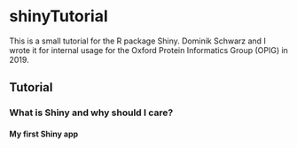 # shinyTutorial
This is a small tutorial for the R package Shiny. Dominik Schwarz and I wrote it for internal usage for the Oxford Protein Informatics Group (OPIG) in 2019.


## Tutorial

### What is Shiny and why should I care?

#### My first Shiny app
